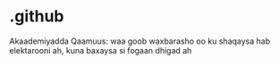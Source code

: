 # .github
Akaademiyadda Qaamuus: waa goob waxbarasho oo ku shaqaysa hab elektarooni ah, kuna baxaysa si fogaan dhigad ah
